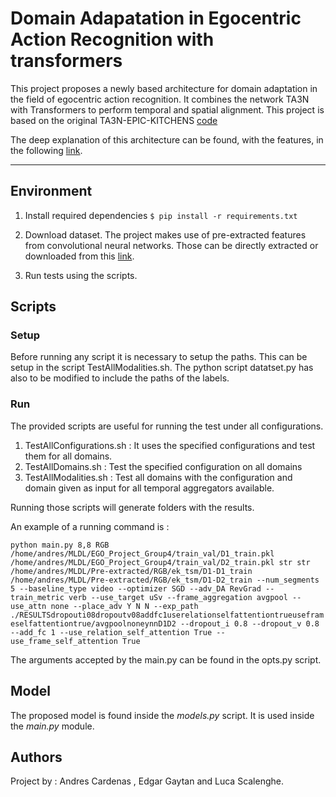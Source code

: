 # Domain Adapatation in Egocentric Action Recognition with transformers
This project proposes a newly based architecture for domain adaptation in the field of egocentric action recognition. It combines the network TA3N with Transformers to perform temporal and spatial alignment. 
This project is based on the original TA3N-EPIC-KITCHENS [code](https://github.com/jonmun/EPIC-KITCHENS-100_UDA_TA3N)

The deep explanation of this architecture can be found, with the features, in the following [link](https://drive.google.com/drive/folders/1qF-AuitdjFguIjbZNwPYDMDHxyN_RfJo?usp=sharing).

---
## Environment

1. Install required dependencies 
`$ pip install -r requirements.txt`

2. Download dataset. The project makes use of pre-extracted features from convolutional neural networks. Those can be directly extracted or downloaded from this [link](https://drive.google.com/drive/folders/1qF-AuitdjFguIjbZNwPYDMDHxyN_RfJo?usp=sharing).

3. Run tests using the scripts.

## Scripts

### Setup
Before running any script it is necessary to setup the paths. This can be setup in the script
TestAllModalities.sh.
The python script datatset.py has also to be modified to include the paths of the labels.

### Run
The provided scripts are useful for running the test under all configurations.

1. TestAllConfigurations.sh : It uses the specified configurations and test them for all domains.
2. TestAllDomains.sh : Test the specified configuration on all domains
3. TestAllModalities.sh : Test all domains with the configuration and domain given as input for all temporal aggregators available.


Running those scripts will generate folders with the results.

An example of a running command is : 

`python main.py 8,8 RGB /home/andres/MLDL/EGO_Project_Group4/train_val/D1_train.pkl /home/andres/MLDL/EGO_Project_Group4/train_val/D2_train.pkl str str /home/andres/MLDL/Pre-extracted/RGB/ek_tsm/D1-D1_train /home/andres/MLDL/Pre-extracted/RGB/ek_tsm/D1-D2_train --num_segments 5 --baseline_type video --optimizer SGD --adv_DA RevGrad --train_metric verb --use_target uSv --frame_aggregation avgpool --use_attn none --place_adv Y N N --exp_path ./RESULTSdropouti08dropoutv08addfc1userelationselfattentiontrueuseframeselfattentiontrue/avgpoolnoneynnD1D2 --dropout_i 0.8 --dropout_v 0.8 --add_fc 1 --use_relation_self_attention True --use_frame_self_attention True`


The arguments accepted by the main.py can be found in the opts.py script.

## Model

The proposed model is found inside the *models.py* script. It is used inside the *main.py* module.

## Authors

Project by : Andres Cardenas , Edgar Gaytan and Luca Scalenghe.